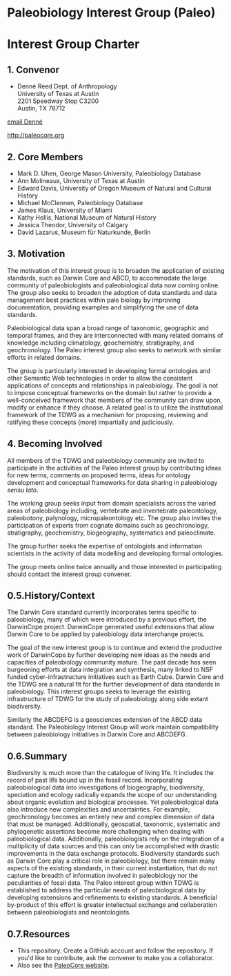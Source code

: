 # Paleobiology Interest Group (Paleo)
# Interest Group Charter

## 1. Convenor

- Denné Reed
Dept. of Anthropology  
University of Texas at Austin  
2201 Speedway Stop C3200  
Austin, TX 78712  

[email Denné](reedd@austin.utexas.edu)  

http://paleocore.org  

## 2. Core Members

- Mark D. Uhen, George Mason University, Paleobiology Database
- Ann Molineaux, University of Texas at Austin
- Edward Davis, University of Oregon Museum of Natural and Cultural History
- Michael McClennen, Paleobiology Database
- James Klaus, University of Miami
- Kathy Hollis, National Museum of Natural History
- Jessica Theodor, University of Calgary
- David Lazarus, Museum für Naturkunde, Berlin

## 3. Motivation

The motivation of this interest group is to broaden the application of existing standards, such as Darwin Core and ABCD, to accommodate the large community of paleobiologists and paleobiological data now coming online.  The group also seeks to broaden the adoption of data standards and data management best practices within pale biology by improving documentation, providing examples and simplifying the use of data standards.

Paleobiological data span a broad range of taxonomic, geographic and temporal frames, and they are interconnected with many related domains of knowledge including climatology, geochemistry, stratigraphy, and geochronology. The Paleo interest group also seeks to network with similar efforts in related domains.

The group is particularly interested in developing formal ontologies and other Semantic Web technologies in order to allow the consistent applications of concepts and relationships in paleobiology. The goal is not to impose conceptual frameworks on the domain but rather to provide a well-conceived framework that members of the community can draw upon, modify or enhance if they choose.  A related goal is to utilize the institutional framework of the TDWG as a mechanism for proposing, reviewing and ratifying these concepts (more) impartially and judiciously.

## 4. Becoming Involved

All members of the TDWG and paleobiology community are invited to participate in the activities of the Paleo interest group by contributing ideas for new terms, comments on proposed terms, ideas for ontology development and conceptual frameworks for data sharing in paleobiology _sensu lato_.

The working group seeks input from domain specialists across the varied areas of paleobiology including, vertebrate and invertebrate paleontology, paleobotony, palynology, micropaleontology etc. The group also invites the participation of experts from cognate domains such as geochronology, stratigraphy, geochemistry, biogeography, systematics and paleoclimate.

The group further seeks the expertise of ontologists and information scientists in the activity of data modelling and developing formal ontologies.

The group meets online twice annually and those interested in participating should contact the interest group convener.

## 0.5.History/Context

The Darwin Core standard currently incorporates terms specific to paleobiology, many of which were introduced by a previous effort, the DarwinCope project. DarwinCope generated useful extensions that allow Darwin Core to be applied by paleobiology data interchange projects.

The goal of the new interest group is to continue and extend the productive work of DarwinCope by further developing new ideas as the needs and capacities of paleobiology community mature. The past decade has seen burgeoning efforts at data integration and synthesis, many linked to NSF funded cyber-infrastructure initiatives such as Earth Cube. Darwin Core and the TDWG are a natural fit for the further development of data standards in paleobiology. This interest groups seeks to leverage the existing infrastructure of TDWG for the study of paleobiology along side extant biodiversity.

Similarly the ABCDEFG is a geosciences extension of the ABCD data standard. The Paleobiology Interest Group will work maintain compatibility between paleobiology initiatives in Darwin Core and ABCDEFG.  

## 0.6.Summary

Biodiversity is much more than the catalogue of living life. It includes the record of past life bound up in the fossil record. Incorporating paleobiological data into investigations of biogeography, biodiversity, speciation and ecology radically expands the scope of our understanding about organic evolution and biological processes. Yet paleobiological data also introduce new complexities and uncertainties.  For example, geochronology becomes an entirely new and complex dimension of data that must be managed. Additionally, geospatial, taxonomic, systematic and phylogenetic assertions become more challenging when dealing with paleobiological data. Additionally, paleobiologists rely on the integration of a multiplicity of data sources and this can only be accomplished with drastic improvements in the data exchange protocols. Biodiversity standards such as Darwin Core play a critical role in paleobiology, but there remain many aspects of the existing standards, in their current instantiation, that do not capture the breadth of information involved in paleobiology nor the peculiarities of fossil data. The Paleo interest group within TDWG is established to address the particular needs of paleobiological data by developing extensions and refinements to existing standards. A beneficial by-product of this effort is greater intellectual exchange and collaboration between paleobiologists and neontologists.  

## 0.7.Resources

- This repository.  Create a GitHub account and follow the repository.  If you'd like to contribute, ask the convener to make you a collaborator.  
- Also see the [PaleoCore website](http://paleocore.org).  
